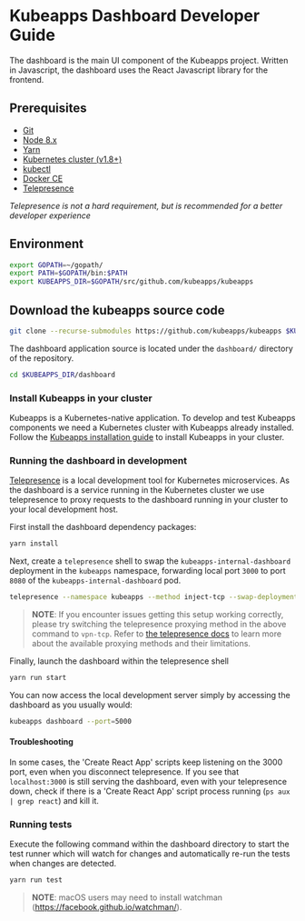 # Kubeapps Dashboard Developer Guide

The dashboard is the main UI component of the Kubeapps project. Written in Javascript, the dashboard uses the React Javascript library for the frontend.

## Prerequisites

- [Git](https://git-scm.com/)
- [Node 8.x](https://nodejs.org/)
- [Yarn](https://yarnpkg.com)
- [Kubernetes cluster (v1.8+)](https://kubernetes.io/docs/setup/pick-right-solution/)
- [kubectl](https://kubernetes.io/docs/tasks/tools/install-kubectl/)
- [Docker CE](https://www.docker.com/community-edition)
- [Telepresence](https://telepresence.io)

*Telepresence is not a hard requirement, but is recommended for a better developer experience*

## Environment

```bash
export GOPATH=~/gopath/
export PATH=$GOPATH/bin:$PATH
export KUBEAPPS_DIR=$GOPATH/src/github.com/kubeapps/kubeapps
```
## Download the kubeapps source code

```bash
git clone --recurse-submodules https://github.com/kubeapps/kubeapps $KUBEAPPS_DIR
```

The dashboard application source is located under the `dashboard/` directory of the repository.

```bash
cd $KUBEAPPS_DIR/dashboard
```

### Install Kubeapps in your cluster

Kubeapps is a Kubernetes-native application. To develop and test Kubeapps components we need a Kubernetes cluster with Kubeapps already installed. Follow the [Kubeapps installation guide](../../chart/kubeapps/README.md) to install Kubeapps in your cluster.

### Running the dashboard in development

[Telepresence](https://www.telepresence.io/) is a local development tool for Kubernetes microservices. As the dashboard is a service running in the Kubernetes cluster we use telepresence to proxy requests to the dashboard running in your cluster to your local development host.

First install the dashboard dependency packages:

```bash
yarn install
```

Next, create a `telepresence` shell to swap the `kubeapps-internal-dashboard` deployment in the `kubeapps` namespace, forwarding local port `3000` to port `8080` of the `kubeapps-internal-dashboard` pod.

```bash
telepresence --namespace kubeapps --method inject-tcp --swap-deployment kubeapps-internal-dashboard --expose 3000:8080 --run-shell
```

> **NOTE**: If you encounter issues getting this setup working correctly, please try switching the telepresence proxying method in the above command to `vpn-tcp`. Refer to [the telepresence docs](https://www.telepresence.io/reference/methods) to learn more about the available proxying methods and their limitations.

Finally, launch the dashboard within the telepresence shell

```bash
yarn run start
```

You can now access the local development server simply by accessing the dashboard as you usually would:

```bash
kubeapps dashboard --port=5000
```

#### Troubleshooting

In some cases, the 'Create React App' scripts keep listening on the 3000 port, even when you disconnect telepresence. If you see that `localhost:3000` is still serving the dashboard, even with your telepresence down, check if there is a 'Create React App' script process running (`ps aux | grep react`) and kill it.

### Running tests

Execute the following command within the dashboard directory to start the test runner which will watch for changes and automatically re-run the tests when changes are detected.

```bash
yarn run test
```

> **NOTE**: macOS users may need to install watchman (https://facebook.github.io/watchman/).

